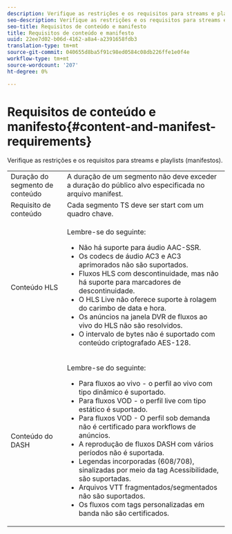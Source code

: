 ```yaml
---
description: Verifique as restrições e os requisitos para streams e playlists (manifestos).
seo-description: Verifique as restrições e os requisitos para streams e playlists (manifestos).
seo-title: Requisitos de conteúdo e manifesto
title: Requisitos de conteúdo e manifesto
uuid: 22ee7d02-b06d-4162-a8a4-a2391658fdb3
translation-type: tm+mt
source-git-commit: 040655d8ba5f91c98ed0584c08db226ffe1e0f4e
workflow-type: tm+mt
source-wordcount: '207'
ht-degree: 0%

---
```



# Requisitos de conteúdo e manifesto{#content-and-manifest-requirements}

Verifique as restrições e os requisitos para streams e playlists (manifestos).

<table id="table_D7C38CD3B4D24C3D9A3B55D8CEFE7366"> 
 <tbody> 
  <tr> 
   <td colname="col1"> Duração do segmento de conteúdo </td> 
   <td colname="col2"> A duração de um segmento não deve exceder a duração do público alvo especificada no arquivo manifest. </td> 
  </tr> 
  <tr> 
   <td colname="col1"> Requisito de conteúdo </td> 
   <td colname="col2"> Cada segmento TS deve ser start com um quadro chave. </td> 
  </tr> 
  <tr> 
   <td colname="col1"> Conteúdo HLS </td> 
   <td colname="col2"> <p>Lembre-se do seguinte: 
     <ul id="ul_B226605345EA46F69DA1380E16826117"> 
      <li id="li_6564DC0E879544BB8513DD2D1CFBA8DE">Não há suporte para áudio AAC-SSR. </li> 
      <li id="li_B73CAEBE4347406EA4DB25551B444BDA">Os codecs de áudio AC3 e AC3 aprimorados não são suportados. </li> 
      <li id="li_5986DD33C0FE485D99D4C00E2E6012CA">Fluxos HLS com descontinuidade, mas não há suporte para marcadores de descontinuidade. </li> 
      <li id="li_FED8686372DF4A39BAABC531BA4EB137">O HLS Live não oferece suporte à rolagem do carimbo de data e hora. </li> 
      <li id="li_565CFBEAD9874BA48F6E25B0893BF131">Os anúncios na janela DVR de fluxos ao vivo do HLS não são resolvidos. </li> 
      <li id="li_7D22EA32C94240D79EDDA96D9E72FE8F">O intervalo de bytes não é suportado com conteúdo criptografado AES-128. </li> 
     </ul></p> </td> 
  </tr> 
  <tr> 
   <td colname="col1"> Conteúdo do DASH </td> 
   <td colname="col2"> <p>Lembre-se do seguinte: 
     <ul id="ul_9D33C2418F9F49DEAE0E642301726F89"> 
      <li id="li_74C69A21A7BD4831B92F0D57900E1CB1">Para fluxos ao vivo - o perfil ao vivo com tipo dinâmico é suportado. </li> 
      <li id="li_0C8743DB152047819D23C9F180998AD7">Para fluxos VOD - o perfil live com tipo estático é suportado. </li> 
      <li id="li_FBC6828663FB413798A4BDAF0B9831AA">Para fluxos VOD - O perfil sob demanda não é certificado para workflows de anúncios. </li> 
      <li id="li_4393B9B1F6144BDEAE484C879750ED23">A reprodução de fluxos DASH com vários períodos não é suportada. </li> 
      <li id="li_6A2CEC4E974C4D44A45F5503A1A9D8D0">Legendas incorporadas (608/708), sinalizadas por meio da tag Acessibilidade, são suportadas. </li> 
      <li id="li_EDE93DF4F3A64A53BA80877F701A8F0D">Arquivos VTT fragmentados/segmentados não são suportados. </li> 
      <li id="li_8897F73611194030A490A4FF1178364C">Os fluxos com tags personalizadas em banda não são certificados. </li> 
     </ul></p> </td> 
  </tr> 
 </tbody> 
</table>

